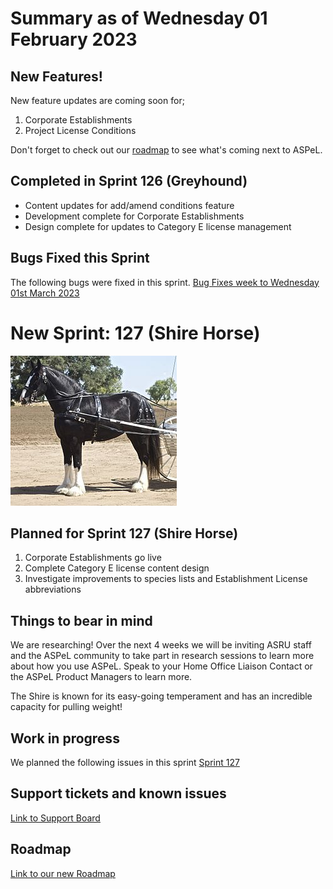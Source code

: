 # Summary as of Wednesday 01 February 2023

## New Features!
New feature updates are coming soon for;

1. Corporate Establishments
2. Project License Conditions

Don't forget to check out our [roadmap](https://roadmap.prodpad.com/937455be-8d08-11ed-aa53-2a7db0eb1d9c) to see what's coming next to ASPeL.

## Completed in Sprint 126 (Greyhound)
* Content updates for add/amend conditions feature
* Development complete for Corporate Establishments
* Design complete for updates to Category E license management

## Bugs Fixed this Sprint
The following bugs were fixed in this sprint.
[Bug Fixes week to Wednesday 01st March 2023](graphs/bugs01032023.png)


# New Sprint: 127 (Shire Horse)

![Just chaos, CC BY 2.0 <https://creativecommons.org/licenses/by/2.0>, via Wikimedia Commons](graphs/266px-Shire.jpg)

## Planned for Sprint 127 (Shire Horse)
1. Corporate Establishments go live
2. Complete Category E license content design
3. Investigate improvements to species lists and Establishment License abbreviations


## Things to bear in mind
We are researching! Over the next 4 weeks we will be inviting ASRU staff and the ASPeL community to take part in research sessions to learn more about how you use ASPeL. Speak to your Home Office Liaison Contact or the ASPeL Product Managers to learn more.

The Shire is known for its easy-going temperament and has an incredible capacity for pulling weight!


## Work in progress

We planned the following issues in this sprint 
[Sprint 127](graphs/sprint01032023.png)

## Support tickets and known issues
[Link to Support Board](https://collaboration.homeoffice.gov.uk/jira/secure/RapidBoard.jspa?rapidView=1717)


## Roadmap

[Link to our new Roadmap](https://roadmap.prodpad.com/937455be-8d08-11ed-aa53-2a7db0eb1d9c)
